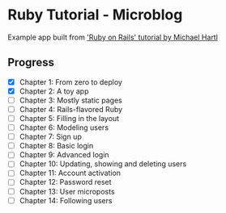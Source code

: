 # Ruby Tutorial - Microblog
Example app built from ['Ruby on Rails' tutorial by Michael Hartl](https://www.railstutorial.org/book)

## Progress
- [x] Chapter 1: From zero to deploy
- [x] Chapter 2: A toy app
- [ ] Chapter 3: Mostly static pages
- [ ] Chapter 4: Rails-flavored Ruby
- [ ] Chapter 5: Filling in the layout
- [ ] Chapter 6: Modeling users
- [ ] Chapter 7: Sign up
- [ ] Chapter 8: Basic login
- [ ] Chapter 9: Advanced login
- [ ] Chapter 10: Updating, showing and deleting users
- [ ] Chapter 11: Account activation
- [ ] Chapter 12: Password reset
- [ ] Chapter 13: User microposts
- [ ] Chapter 14: Following users